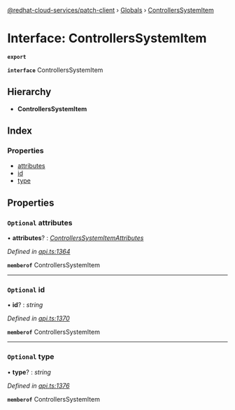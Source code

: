 [@redhat-cloud-services/patch-client](../README.md) › [Globals](../globals.md) › [ControllersSystemItem](controllerssystemitem.md)

# Interface: ControllersSystemItem

**`export`** 

**`interface`** ControllersSystemItem

## Hierarchy

* **ControllersSystemItem**

## Index

### Properties

* [attributes](controllerssystemitem.md#optional-attributes)
* [id](controllerssystemitem.md#optional-id)
* [type](controllerssystemitem.md#optional-type)

## Properties

### `Optional` attributes

• **attributes**? : *[ControllersSystemItemAttributes](controllerssystemitemattributes.md)*

*Defined in [api.ts:1364](https://github.com/RedHatInsights/javascript-clients.gi/blob/2c41ef32/packages/patch/api.ts#L1364)*

**`memberof`** ControllersSystemItem

___

### `Optional` id

• **id**? : *string*

*Defined in [api.ts:1370](https://github.com/RedHatInsights/javascript-clients.gi/blob/2c41ef32/packages/patch/api.ts#L1370)*

**`memberof`** ControllersSystemItem

___

### `Optional` type

• **type**? : *string*

*Defined in [api.ts:1376](https://github.com/RedHatInsights/javascript-clients.gi/blob/2c41ef32/packages/patch/api.ts#L1376)*

**`memberof`** ControllersSystemItem
